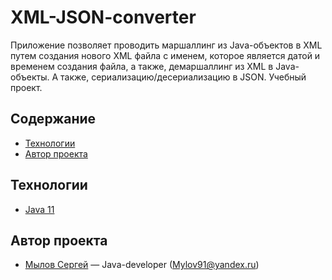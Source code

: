 # XML-JSON-converter
Приложение позволяет проводить маршаллинг из Java-объектов в XML путем создания нового XML файла с именем, которое является датой и временем создания файла, а также, демаршаллинг из XML в Java-объекты. А также, сериализацию/десериализацию в JSON. Учебный проект.


## Содержание
- [Технологии](#технологии)
- [Автор проекта](#автор-проекта)


## Технологии
- [Java 11](https://www.java.com/ru/)


## Автор проекта
  - [Мылов Сергей](https://github.com/Mylov91) — Java-developer (Mylov91@yandex.ru)
